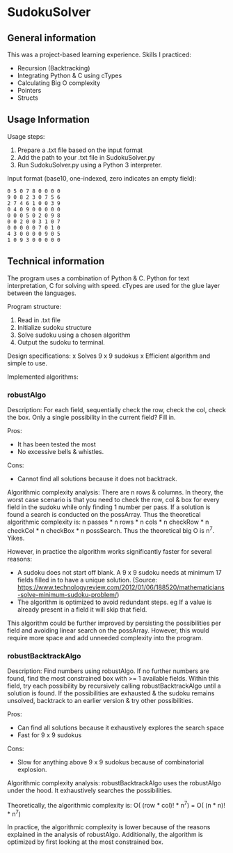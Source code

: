 # SudokuSolver

## General information
This was a project-based learning experience. Skills I practiced:
- Recursion (Backtracking)
- Integrating Python & C using cTypes
- Calculating Big O complexity
- Pointers
- Structs

## Usage Information

Usage steps:
1. Prepare a .txt file based on the input format
2. Add the path to your .txt file in SudokuSolver.py
3. Run SudokuSolver.py using a Python 3 interpreter.

Input format (base10, one-indexed, zero indicates an empty field):
```
0 5 0 7 8 0 0 0 0
9 0 8 2 3 0 7 5 6
2 7 4 6 1 0 0 3 9
0 4 0 9 0 0 0 0 0
0 0 0 5 0 2 0 9 8
0 0 2 0 0 3 1 0 7
0 0 0 0 0 7 0 1 0
4 3 0 0 0 0 9 0 5
1 0 9 3 0 0 0 0 0
```

## Technical information

The program uses a combination of Python & C. Python for text interpretation, C for solving with speed. cTypes are used for the glue layer between the languages.

Program structure:
1. Read in .txt file
2. Initialize sudoku structure
3. Solve sudoku using a chosen algorithm
4. Output the sudoku to terminal.

Design specifications:
x Solves 9 x 9 sudokus
x Efficient algorithm and simple to use.

Implemented algorithms:

### robustAlgo

Description: For each field, sequentially check the row, check the col, check the box. Only a single possibility in the current field? Fill in.

Pros:
- It has been tested the most
- No excessive bells & whistles.

Cons:
- Cannot find all solutions because it does not backtrack.

Algorithmic complexity analysis:
There are n rows & columns. In theory, the worst case scenario is that you need to check the row, col & box for every field in the sudoku while only finding 1 number per pass. If a solution is found a search is conducted on the possArray. Thus the theoretical algorithmic complexity is: n passes * n rows * n cols * n checkRow * n checkCol * n checkBox * n possSearch. Thus the theoretical big O is n<sup>7</sup>. Yikes. 

However, in practice the algorithm works significantly faster for several reasons:
- A sudoku does not start off blank. A 9 x 9 sudoku needs at minimum 17 fields filled in to have a unique solution.
(Source: https://www.technologyreview.com/2012/01/06/188520/mathematicians-solve-minimum-sudoku-problem/)
- The algorithm is optimized to avoid redundant steps. eg If a value is already present in a field it will skip that field.

This algorithm could be further improved by persisting the possibilities per field and avoiding linear search on the possArray. However, this would require more space and add unneeded complexity into the program.

### robustBacktrackAlgo

Description: Find numbers using robustAlgo. If no further numbers are found, find the most constrained box with >= 1 available fields. Within this field, try each possibility by recursively calling robustBacktrackAlgo until a solution is found. If the possibilities are exhausted & the sudoku remains unsolved, backtrack to an earlier version & try other possibilities.

Pros: 
- Can find all solutions because it exhaustively explores the search space
- Fast for 9 x 9 sudokus

Cons:
- Slow for anything above 9 x 9 sudokus because of combinatorial explosion.

Algorithmic complexity analysis:
robustBacktrackAlgo uses the robustAlgo under the hood. It exhaustively searches the possibilities.

Theoretically, the algorithmic complexity is: O( (row * col)! * n<sup>7</sup>) = O( (n * n)! * n<sup>7</sup>)

In practice, the algorithmic complexity is lower because of the reasons explained in the analysis of robustAlgo. Additionally, the algorithm is optimized by first looking at the most constrained box.